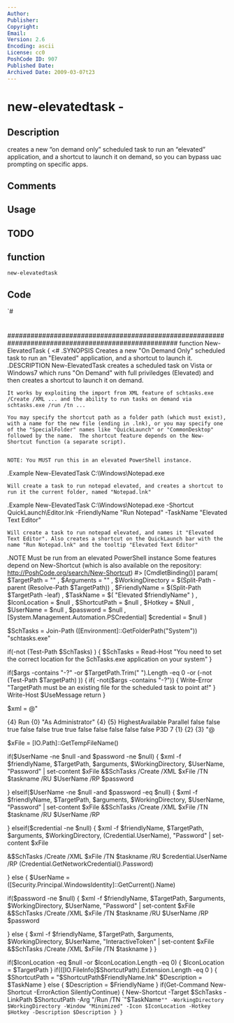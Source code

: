 ```yaml
---
Author: 
Publisher: 
Copyright: 
Email: 
Version: 2.6
Encoding: ascii
License: cc0
PoshCode ID: 907
Published Date: 
Archived Date: 2009-03-07t23
---
```


# new-elevatedtask - 

## Description

creates a new “on demand only” scheduled task to run an “elevated” application, and a shortcut to launch it on demand, so you can bypass uac prompting on specific apps.

## Comments



## Usage



## TODO



## function

`new-elevatedtask`

## Code

`#
 #
 ####################################################################################################
 function New-ElevatedTask {
 <#
 .SYNOPSIS
 	Creates a new "On Demand Only" scheduled task to run an "Elevated" application, and a shortcut to launch it.
 .DESCRIPTION
 	New-ElevatedTask creates a scheduled task on Vista or Windows7 which runs "On Demand" with full priviledges (Elevated) and then creates a shortcut to launch it on demand.
 	
    It works by exploiting the import from XML feature of schtasks.exe /Create /XML ... and the ability to run tasks on demand via schtasks.exe /run /tn ...
 	
    You may specify the shortcut path as a folder path (which must exist), with a name for the new file (ending in .lnk), or you may specify one of the "SpecialFolder" names like "QuickLaunch" or "CommonDesktop" followed by the name.  The shortcut feature depends on the New-Shortcut function (a separate script).
    
 	
    NOTE: You MUST run this in an elevated PowerShell instance.
 
 .Example
 	New-ElevatedTask C:\Windows\Notepad.exe
 
    Will create a task to run notepad elevated, and creates a shortcut to run it the current folder, named "Notepad.lnk"
 	
 .Example
 	New-ElevatedTask C:\Windows\Notepad.exe -Shortcut QuickLaunch\Editor.lnk -FriendlyName "Run Notepad" -TaskName "Elevated Text Editor"
 
    Will create a task to run notepad elevated, and names it "Elevated Text Editor". Also creates a shortcut on the QuickLaunch bar with the name "Run Notepad.lnk" and the tooltip "Elevated Text Editor"
 
 .NOTE
    Must be run from an elevated PowerShell instance
    Some features depend on New-Shortcut (which is also available on the repository: http://PoshCode.org/search/New-Shortcut)
 #>
 [CmdletBinding()]
 param(
    $TargetPath       = ""
 ,  $Arguments        = ""
 ,  $WorkingDirectory = $(Split-Path -parent (Resolve-Path $TargetPath))
 ,  $FriendlyName     = $(Split-Path $TargetPath -leaf)
 ,  $TaskName         = $( "Elevated $friendlyName" )
 ,  $IconLocation     = $null
 ,  $ShortcutPath     = $null
 ,  $Hotkey           = $Null
 ,  $UserName         = $null
 ,  $password         = $null
 ,
    [System.Management.Automation.PSCredential]
    $credential       = $null
 )
 
 $SchTasks = Join-Path ([Environment]::GetFolderPath("System")) "schtasks.exe"
 
 if(-not (Test-Path $SchTasks) ) {
 	$SchTasks = Read-Host "You need to set the correct location for the SchTasks.exe application on your system"
 }
 
 
 
 if($args -contains "-?" -or $TargetPath.Trim(" ").Length -eq 0 -or (-not (Test-Path $TargetPath) )) {
 	if( -not($args -contains "-?")) { Write-Error "TargetPath must be an existing file for the scheduled task to point at!" }
 	Write-Host $UseMessage
 	return
 }
 
 
 $xml = @"
 <?xml version="1.0" encoding="UTF-16"?>
 <Task version="1.2" xmlns="http://schemas.microsoft.com/windows/2004/02/mit/task">
   <RegistrationInfo>
     <Author>{4}</Author>
     <Description>Run {0} "As Administrator"</Description>
   </RegistrationInfo>
   <Triggers />
   <Principals>
     <Principal id="Author">
       <UserId>{4}</UserId>
       <LogonType>{5}</LogonType>
       <RunLevel>HighestAvailable</RunLevel>
     </Principal>
   </Principals>
   <Settings>
     <MultipleInstancesPolicy>Parallel</MultipleInstancesPolicy>
     <DisallowStartIfOnBatteries>false</DisallowStartIfOnBatteries>
     <StopIfGoingOnBatteries>false</StopIfGoingOnBatteries>
     <AllowHardTerminate>true</AllowHardTerminate>
     <StartWhenAvailable>false</StartWhenAvailable>
     <RunOnlyIfNetworkAvailable>false</RunOnlyIfNetworkAvailable>
     <AllowStartOnDemand>true</AllowStartOnDemand>
     <Enabled>true</Enabled>
     <Hidden>false</Hidden>
     <RunOnlyIfIdle>false</RunOnlyIfIdle>
     <DisallowStartOnRemoteAppSession>false</DisallowStartOnRemoteAppSession>
     <UseUnifiedSchedulingEngine>false</UseUnifiedSchedulingEngine>
     <WakeToRun>false</WakeToRun>
     <ExecutionTimeLimit>P3D</ExecutionTimeLimit>
     <Priority>7</Priority>
   </Settings>
   <Actions Context="Author">
     <Exec>
       <Command>{1}</Command>
       <Arguments>{2}</Arguments>
       <WorkingDirectory>{3}</WorkingDirectory>
     </Exec>
   </Actions>
 </Task>
 "@ 
 
 $xFile = [IO.Path]::GetTempFileName()
 
 if($UserName -ne $null -and $password -ne $null)  {
   $xml -f $friendlyName, $TargetPath, $arguments, $WorkingDirectory, $UserName, "Password" | set-content $xFile
   &$SchTasks /Create /XML $xFile /TN $taskname /RU $UserName /RP $password
 
 } elseif($UserName -ne $null -and $password -eq $null)  {
   $xml -f $friendlyName, $TargetPath, $arguments, $WorkingDirectory, $UserName, "Password" | set-content $xFile
   &$SchTasks /Create /XML $xFile /TN $taskname /RU $UserName /RP
 
 } elseif($credential -ne $null) {
   $xml -f $friendlyName, $TargetPath, $arguments, $WorkingDirectory, $($Credential.UserName), "Password" | set-content $xFile
 
   &$SchTasks /Create /XML $xFile /TN $taskname /RU $credential.UserName /RP $($Credential.GetNetworkCredential().Password)
 
 } else {
     $UserName = ([Security.Principal.WindowsIdentity]::GetCurrent().Name)
 
   if($password -ne $null) {
     $xml -f $friendlyName, $TargetPath, $arguments, $WorkingDirectory, $UserName, "Password" | set-content $xFile
     &$SchTasks /Create /XML $xFile /TN $taskname /RU $UserName /RP $password
   
   } else {
     $xml -f $friendlyName, $TargetPath, $arguments, $WorkingDirectory, $UserName, "InteractiveToken" | set-content $xFile
     &$SchTasks /Create /XML $xFile /TN $taskname
   }
 }
 
 if($IconLocation -eq $null -or $IconLocation.Length -eq 0) {
 	$IconLocation = $TargetPath
 }
 if(([IO.FileInfo]$ShortcutPath).Extension.Length -eq 0 ) {
     $ShortcutPath = "$ShortcutPath\$FriendlyName.lnk"
 	$Description  = $TaskName
 } else {
 	$Description  = $FriendlyName
 }
 if(Get-Command New-Shortcut -ErrorAction SilentlyContinue) {
    New-Shortcut -Target $SchTasks -LinkPath $ShortcutPath -Arg "/Run /TN `"$TaskName`"" -WorkingDirectory $WorkingDirectory -Window "Minimized" -Icon $IconLocation -Hotkey $Hotkey -Description $Description
 }
 }
`

